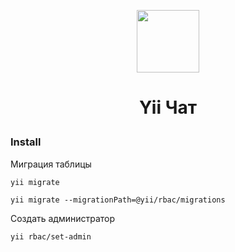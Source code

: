 <p align="center">
    <a href="https://github.com/yiisoft" target="_blank">
        <img src="https://avatars0.githubusercontent.com/u/993323" height="100px">
    </a>
    <h1 align="center">Yii Чат
</p>


### Install

Миграция таблицы

~~~
yii migrate

yii migrate --migrationPath=@yii/rbac/migrations
~~~

Создать администратор

~~~
yii rbac/set-admin
~~~